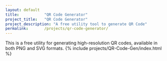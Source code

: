 ```yaml
---
layout: default
title:           "QR Code Generator"
project_title:   "QR Code Generator"
project_description: "A free utility tool to generate QR Code"
permalink:       /projects/qr-code-generator/
---
```

This is a free utility for generating high-resolution QR codes, available in both PNG and SVG formats.
{% include projects/QR-Code-Gen/index.html %}
